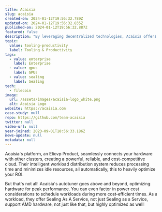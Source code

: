 ```yaml
---
title: Acaisia
slug: acaisia
created-on: 2024-01-12T19:56:32.789Z
updated-on: 2024-01-12T19:56:32.835Z
published-on: 2024-01-12T19:56:32.887Z
featured: false
description: "By leveraging decentralized technologies, Acaisia offers affordable, secure, and transparent computing and storage options."
topic:
  value: tooling-productivity
  label: Tooling & Productivity
tags:
  - value: enterprise
    label: Enterprise
  - value: gpus
    label: GPUs
  - value: sealing
    label: Sealing
tech:
  - filecoin
image:
  url: /assets/images/acaisia-logo_white.png
  alt: Acaisia Logo
website: https://acaisia.com
case-study: null
repo: https://github.com/team-acaisia
twitter: null
video-url: null
year-joined: 2023-09-01T18:56:33.186Z
news-update: null
metadata: null
---
```


Acaisia's platform, an Eliovp Product, seamlessly connects your hardware with other clusters, creating a powerful, reliable, and cost-competitive cloud. Their intelligent workload distribution system reduces processing time and minimizes idle resources, all automatically, this to heavily optimize your ROI.

But that's not all! Acaisia's autotuner goes above and beyond, optimizing hardware for peak performance. You can even factor in power cost considerations to schedule workloads during more cost-efficient times. As a workload, they offer Sealing As A Service, not just Sealing as a Service, support AMD hardware, not just like that, but highly optimized as well!
